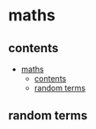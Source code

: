 # maths

## contents

- [maths](#maths)
  - [contents](#contents)
  - [random terms](#random-terms)


## random terms
```

```
